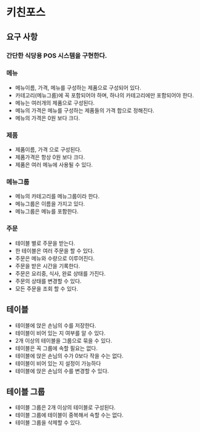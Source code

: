 # 키친포스

## 요구 사항
### 간단한 식당용 POS 시스템을 구현한다.
  
### 메뉴
* 메뉴이름, 가격, 메뉴를 구성하는 제품으로 구성되어 있다.
* 카테고리(메뉴그룹)에 꼭 포함되어야 하며, 하나의 카테고리에만 포함되어야 한다.
* 메뉴는 여러개의 제품으로 구성된다.
* 메뉴의 가격은 메뉴를 구성하는 제품들의 가격 합으로 정해진다.
* 메뉴의 가격은 0원 보다 크다.

### 제품 
* 제품이름, 가격 으로 구성된다.
* 제품가격은 항상 0원 보다 크다.
* 제품은 여러 메뉴에 사용될 수 있다.

### 메뉴그룹 
* 메뉴의 카테고리를 메뉴그룹이라 한다.
* 메뉴그룹은 이름을 가지고 있다.
* 메뉴그룹은 메뉴를 포함한다.

### 주문
* 테이블 별로 주문을 받는다.
* 한 테이블은 여러 주문을 할 수 있다.
* 주문은 메뉴와 수량으로 이루어진다.
* 주문을 받은 시간을 기록한다.
* 주문은 요리중, 식사, 완료 상태를 가진다.
* 주문의 상태를 변경할 수 있다.
* 모든 주문을 조회 할 수 있다.

## 테이블
* 테이블에 앉은 손님의 수를 저장한다.
* 테이블이 비어 있는 지 여부를 알 수 있다.
* 2개 이상의 테이블을 그룹으로 묶을 수 있다.
* 테이블은 꼭 그룹에 속할 필요는 없다.
* 테이블에 앉은 손님의 수가 0보다 작을 수는 없다.
* 테이블이 비어 있는 지 설정이 가능하다
* 테이블에 앉은 손님의 수를 변경할 수 있다. 

## 테이블 그룹
* 테이블 그룹은 2개 이상의 테이블로 구성된다.
* 테이블 그룹에 테이블이 중복해서 속할 수는 없다.
* 테이블 그룹을 삭제할 수 있다.

